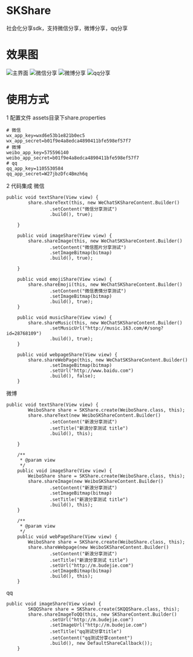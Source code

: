 # SKShare
社会化分享sdk，支持微信分享，微博分享，qq分享

# 效果图
![主界面](https://github.com/jhwing/SKShare/blob/master/Screenshots/Screenshot_20160906-084047.png) ![微信分享](https://github.com/jhwing/SKShare/blob/master/Screenshots/Screenshot_20160906-084056.png) ![微博分享](https://github.com/jhwing/SKShare/blob/master/Screenshots/Screenshot_20160906-084102.png) ![qq分享](https://github.com/jhwing/SKShare/blob/master/Screenshots/Screenshot_20160906-084107.png)

# 使用方式
1 配置文件
assets目录下share.properties
```
# 微信
wx_app_key=wxd6e53b1e821b0ec5
wx_app_secret=b01f9e4a8edca4890411bfe598ef57f7
# 微博
weibo_app_key=575596140
weibo_app_secret=b01f9e4a8edca4890411bfe598ef57f7
# qq
qq_app_key=1105530584
qq_app_secret=W27jbzDfc4Bmzh6q
```
2 代码集成
微信
```
public void textShare(View view) {
        share.shareText(this, new WeChatSKShareContent.Builder()
                .setContent("微信分享测试")
                .build(), true);

    }

    public void imageShare(View view) {
        share.shareImage(this, new WeChatSKShareContent.Builder()
                .setContent("微信图片分享测试")
                .setImageBitmap(bitmap)
                .build(), true);

    }

    public void emojiShare(View view) {
        share.shareEmoji(this, new WeChatSKShareContent.Builder()
                .setContent("微信表情分享测试")
                .setImageBitmap(bitmap)
                .build(), true);
    }

    public void musicShare(View view) {
        share.shareMusic(this, new WeChatSKShareContent.Builder()
                .setMusicUrl("http://music.163.com/#/song?id=28768109")
                .build(), true);
    }

    public void webpageShare(View view) {
        share.shareWebPage(this, new WeChatSKShareContent.Builder()
                .setImageBitmap(bitmap)
                .setUrl("http://www.baidu.com")
                .build(), false);
    }
```
微博
```
public void textShare(View view) {
        WeiboShare share = SKShare.create(WeiboShare.class, this);
        share.shareText(new WeiboSKShareContent.Builder()
                .setContent("新浪分享测试")
                .setTitle("新浪分享测试 title")
                .build(), this);

    }

    /**
     * @param view
     */
    public void imageShare(View view) {
        WeiboShare share = SKShare.create(WeiboShare.class, this);
        share.shareImage(new WeiboSKShareContent.Builder()
                .setContent("新浪分享测试")
                .setImageBitmap(bitmap)
                .setTitle("新浪分享测试 title")
                .build(), this);
    }

    /**
     * @param view
     */
    public void webPageShare(View view) {
        WeiboShare share = SKShare.create(WeiboShare.class, this);
        share.shareWebpage(new WeiboSKShareContent.Builder()
                .setContent("新浪分享测试")
                .setTitle("新浪分享测试 title")
                .setUrl("http://m.budejie.com")
                .setImageBitmap(bitmap)
                .build(), this);
    }
```
qq
```
public void imageShare(View view) {
        SKQQShare share = SKShare.create(SKQQShare.class, this);
        share.shareImageToQQ(this, new SKShareContent.Builder()
                .setUrl("http://m.budejie.com")
                .setImageUrl("http://m.budejie.com")
                .setTitle("qq测试分享title")
                .setContent("qq测试分享content")
                .build(), new DefaultShareCallback());
    }

```
